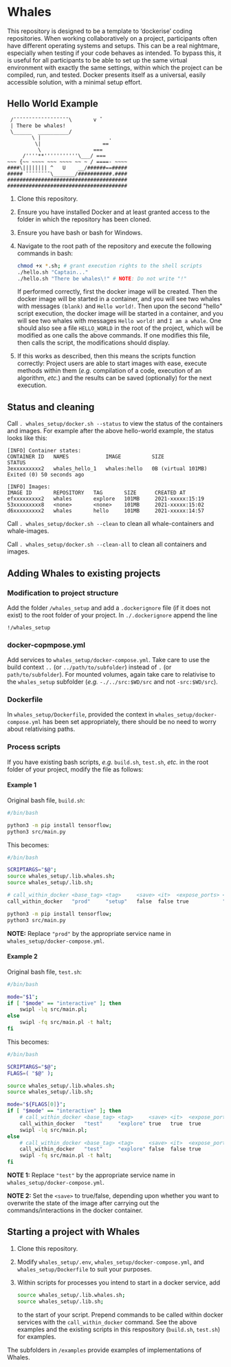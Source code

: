 # Whales #

This repository is designed to be a template to ‘dockerise’ coding repositories.
When working collaboratively on a project, participants often have different operating systems and setups.
This can be a real nightmare, especially when testing if your code behaves as intended.
To bypass this, it is useful for all participants to be able to set up the same virtual environment with exactly the same settings,
within which the project can be compiled, run, and tested.
Docker presents itself as a universal, easily accessible solution, with a minimal setup effort.

## Hello World Example ##

```
 /¯¯¯¯¯¯¯¯¯¯¯¯¯¯¯¯¯¯\       v ˇ
 | There be whales!
 \______  __________/
        \ |                      .
         \|                    ==
          \                 ===
     /''''**'''''''''''\___/ ===
~~~ {~~ ~~~~ ~~~ ~~~~ ~~ ~ / ====- ~~~~
####\|||||||| ^   U    __/######==#####
##### ¯¯¯¯¯¯¯¯\_______/###########.####
#######################################
#######################################
```

1. Clone this repository.
2. Ensure you have installed Docker and at least granted access to the folder in which the repository has been cloned.
3. Ensure you have bash or bash for Windows.
4. Navigate to the root path of the repository and execute the following commands in bash:

    ```bash
    chmod +x *.sh; # grant execution rights to the shell scripts
    ./hello.sh "Captain..."
    ./hello.sh "There be whales\!" # NOTE: Do not write "!"
    ```

    If performed correctly, first the docker image will be created.
    Then the docker image will be started in a container,
    and you will see two whales with messages `(blank)` and `Hello world!`.
    Then upon the second "hello" script execution, the docker image will be started in a container,
    and you will see two whales with messages `Hello world!` and `I am a whale`.
    One should also see a file `HELLO_WORLD` in the root of the project,
    which will be modified as one calls the above commands.
    If one modifies this file, then calls the script, the modifications
    should display.
5. If this works as described, then this means the scripts function correctly:
    Project users are able to start images with ease, execute methods within them
    (_e.g._ compilation of a code, execution of an algorithm, _etc._)
    and the results can be saved (optionally) for the next execution.

## Status and cleaning ##

Call `. whales_setup/docker.sh --status` to view the status of the containers and images.
For example after the above hello-world example, the status looks like this:

```
[INFO] Container states:
CONTAINER ID   NAMES            IMAGE          SIZE                 STATUS
3exxxxxxxxx2   whales_hello_1   whales:hello   0B (virtual 101MB)   Exited (0) 50 seconds ago

[INFO] Images:
IMAGE ID       REPOSITORY   TAG       SIZE      CREATED AT
efxxxxxxxxx2   whales       explore   101MB     2021-xxxxx:15:19
53xxxxxxxxx8   <none>       <none>    101MB     2021-xxxxx:15:02
d6xxxxxxxxx2   whales       hello     101MB     2021-xxxxx:14:57
```

Call `. whales_setup/docker.sh --clean` to clean all whale-containers and whale-images.

Call `. whales_setup/docker.sh --clean-all` to clean all containers and images.

## Adding Whales to existing projects ##

### Modification to project structure ###

Add the folder `/whales_setup` and add a `.dockerignore` file (if it does not exist) to the root folder of your project.
In `./.dockerignore` append the line

```.dockerignore
!/whales_setup
```

### docker-copmpose.yml ###

Add services to `whales_setup/docker-compose.yml`.
Take care to use the build context `..` (or `../path/to/subfolder`) instead of `.` (or `path/to/subfolder`).
For mounted volumes, again take care to relativise to the `whales_setup` subfolder
(_e.g._ `-./../src:$WD/src` and not `-src:$WD/src`).

### Dockerfile ###

In `whales_setup/Dockerfile`,
provided the context in `whales_setup/docker-compose.yml` has been set appropriately,
there should be no need to worry about relativising paths.

### Process scripts ###

If you have existing bash scripts, _e.g._ `build.sh`, `test.sh`, _etc._
in the root folder of your project,
modify the file as follows:

#### Example 1 ####

Original bash file, `build.sh`:

```bash
#/bin/bash

python3 -m pip install tensorflow;
python3 src/main.py
```

This becomes:

```bash
#/bin/bash

SCRIPTARGS="$@";
source whales_setup/.lib.whales.sh;
source whales_setup/.lib.sh;

# call_within_docker <base_tag> <tag>     <save> <it>  <expose_ports> <script>  <params>
call_within_docker   "prod"     "setup"   false  false true           "build.sh" $SCRIPTARGS;

python3 -m pip install tensorflow;
python3 src/main.py
```

**NOTE:** Replace `"prod"` by the appropriate service name in `whales_setup/docker-compose.yml`.

#### Example 2 ####

Original bash file, `test.sh`:

```bash
#/bin/bash

mode="$1";
if [ "$mode" == "interactive" ]; then
    swipl -lq src/main.pl;
else
    swipl -fq src/main.pl -t halt;
fi
```

This becomes:

```bash
#/bin/bash

SCRIPTARGS="$@";
FLAGS=( "$@" );

source whales_setup/.lib.whales.sh;
source whales_setup/.lib.sh;

mode="${FLAGS[0]}";
if [ "$mode" == "interactive" ]; then
    # call_within_docker <base_tag> <tag>     <save> <it>  <expose_ports> <script>  <params>
    call_within_docker   "test"     "explore" true   true  true           "test.sh" $SCRIPTARGS;
    swipl -lq src/main.pl;
else
    # call_within_docker <base_tag> <tag>     <save> <it>  <expose_ports> <script>  <params>
    call_within_docker   "test"     "explore" false  false true           "test.sh" $SCRIPTARGS;
    swipl -fq src/main.pl -t halt;
fi
```

**NOTE 1:** Replace `"test"` by the appropriate service name in `whales_setup/docker-compose.yml`.

**NOTE 2:** Set the `<save>` to true/false, depending upon whether you want to overwrite the state
of the image after carrying out the commands/interactions in the docker container.

## Starting a project with Whales ##

1. Clone this repository.
2. Modify `whales_setup/.env`, `whales_setup/docker-compose.yml`, and `whales_setup/Dockerfile` to suit your purposes.
3. Within scripts for processes you intend to start in a docker service, add

    ```bash
    source whales_setup/.lib.whales.sh;
    source whales_setup/.lib.sh;
    ```

    to the start of your script.
    Prepend commands to be called within docker services with the `call_within_docker` command.
    See the above examples and the existing scripts in this respository (`build.sh`, `test.sh`) for examples.

The subfolders in `/examples` provide examples of implementations of Whales.
